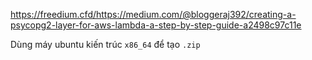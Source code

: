 https://freedium.cfd/https://medium.com/@bloggeraj392/creating-a-psycopg2-layer-for-aws-lambda-a-step-by-step-guide-a2498c97c11e

Dùng máy ubuntu kiến trúc `x86_64` để tạo `.zip`